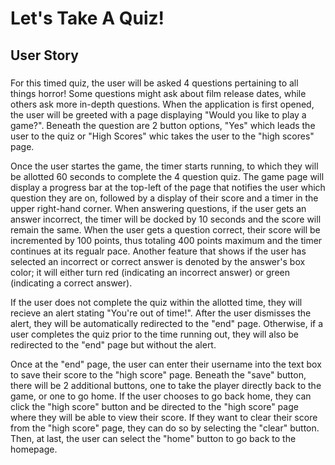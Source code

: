 # Let's Take A Quiz!

## User Story

### 
For this timed quiz, the user will be asked 4 questions pertaining to all things horror! Some questions might ask about film release dates, while others ask more in-depth questions. When the application is first opened, the user will be greeted with a page displaying "Would you like to play a game?". Beneath the question are 2 button options, "Yes" which leads the user to the quiz or "High Scores" whic takes the user to the "high scores" page. 

Once the user startes the game, the timer starts running, to which they will be allotted 60 seconds to complete the 4 question quiz. The game page will display a progress bar at the top-left of the page that notifies the user which question they are on, followed by a display of their score and a timer in the upper right-hand corner. When answering questions, if the user gets an answer incorrect, the timer will be docked by 10 seconds and the score will remain the same. When the user gets a question correct, their score will be incremented by 100 points, thus totaling 400 points maximum and the timer continues at its regualr pace. Another feature that shows if the user has selected an incorrect or correct answer is denoted by the answer's box color; it will either turn red (indicating an incorrect answer) or green (indicating a correct answer).

If the user does not complete the quiz within the allotted time, they will recieve an alert stating "You're out of time!". After the user dismisses the alert, they will be automatically redirected to the "end" page. Otherwise, if a user completes the quiz prior to the time running out, they will also be redirected to the "end" page but without the alert.

Once at the "end" page, the user can enter their username into the text box to save their score to the "high score" page. Beneath the "save" button, there will be 2 additional buttons, one to take the player directly back to the game, or one to go home. If the user chooses to go back home, they can click the "high score" button and be directed to the "high score" page where they will be able to view their score. If they want to clear their score from the "high score" page, they can do so by selecting the "clear" button. Then, at last, the user can select the "home" button to go back to the homepage.